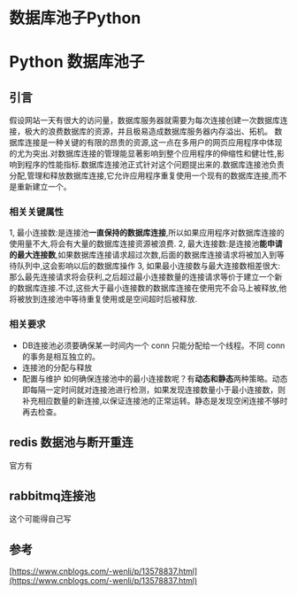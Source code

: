 # 数据库池子Python

# Python 数据库池子

## 引言
假设网站一天有很大的访问量，数据库服务器就需要为每次连接创建一次数据库连接，极大的浪费数据库的资源，并且极易造成数据库服务器内存溢出、拓机。
数据库连接是一种关键的有限的昂贵的资源,这一点在多用户的网页应用程序中体现的尤为突出.对数据库连接的管理能显著影响到整个应用程序的伸缩性和健壮性,影响到程序的性能指标.数据库连接池正式针对这个问题提出来的.数据库连接池负责分配,管理和释放数据库连接,它允许应用程序重复使用一个现有的数据库连接,而不是重新建立一个。

### 相关关键属性
1, 最小连接数:是连接池**一直保持的数据库连接**,所以如果应用程序对数据库连接的使用量不大,将会有大量的数据库连接资源被浪费.
2, 最大连接数:是连接池**能申请的最大连接数**,如果数据库连接请求超过次数,后面的数据库连接请求将被加入到等待队列中,这会影响以后的数据库操作
3, 如果最小连接数与最大连接数相差很大:那么最先连接请求将会获利,之后超过最小连接数量的连接请求等价于建立一个新的数据库连接.不过,这些大于最小连接数的数据库连接在使用完不会马上被释放,他将被放到连接池中等待重复使用或是空间超时后被释放.

### 相关要求
- DB连接池必须要确保某一时间内一个 conn 只能分配给一个线程。不同 conn 的事务是相互独立的。 
- 连接池的分配与释放
- 配置与维护
  如何确保连接池中的最小连接数呢？有**动态和静态**两种策略。动态即每隔一定时间就对连接池进行检测，如果发现连接数量小于最小连接数，则补充相应数量的新连接,以保证连接池的正常运转。静态是发现空闲连接不够时再去检查。



## redis 数据池与断开重连
官方有


## rabbitmq连接池
这个可能得自己写


## 参考
[https://www.cnblogs.com/-wenli/p/13578837.html](https://www.cnblogs.com/-wenli/p/13578837.html)
